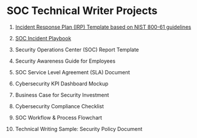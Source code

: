 # SOC Technical Writer Projects

1. [Incident Response Plan (IRP) Template based on NIST 800-61 guidelines](https://github.com/JustinRLew/Incident-Response-Plan-Template)

3. [SOC Incident Playbook](https://github.com/JustinRLew/SOC-incident-playbook)

4. Security Operations Center (SOC) Report Template

5. Security Awareness Guide for Employees

6. SOC Service Level Agreement (SLA) Document

7. Cybersecurity KPI Dashboard Mockup

8. Business Case for Security Investment

9. Cybersecurity Compliance Checklist

10. SOC Workflow & Process Flowchart

11. Technical Writing Sample: Security Policy Document
